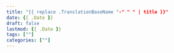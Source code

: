 ```yaml
---
title: "{{ replace .TranslationBaseName "-" " " | title }}"
date: {{ .Date }}
draft: false
lastmod: {{ .Date }}
tags: [""]
categories: [""]
---
```


